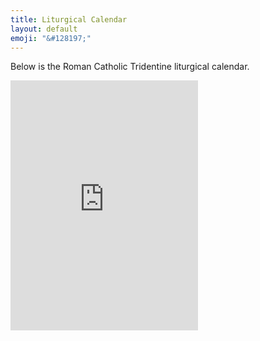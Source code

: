 ```yaml
---
title: Liturgical Calendar
layout: default
emoji: "&#128197;"
---
```

Below is the Roman Catholic Tridentine liturgical calendar.
<iframe src="https://calendar.google.com/calendar/embed?height=400&amp;wkst=1&amp;bgcolor=%23ffffff&amp;ctz=America%2FDenver&amp;src=dGE2b3Z1cjJldXBtaDkwYW1lMXN2c3BxYnJjcmVnNW1AaW1wb3J0LmNhbGVuZGFyLmdvb2dsZS5jb20&amp;color=%235A9A08&amp;showTz=0&amp;showCalendars=0&amp;showTabs=0&amp;showPrint=0&amp;showTitle=0&amp;mode=AGENDA" style="border-width:0" width="300" height="400" frameborder="0" scrolling="no"></iframe>
